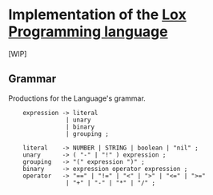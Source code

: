 # Implementation of the [Lox Programming language](https://craftinginterpreters.com/the-lox-language.html)

[WIP]

## Grammar

Productions for the Language's grammar.

```ebnf
    expression -> literal
                | unary
                | binary
                | grouping ;

    literal    -> NUMBER | STRING | boolean | "nil" ;
    unary      -> ( "-" | "!" ) expression ;
    grouping   -> "(" expression ")" ;
    binary     -> expression operator expression ;
    operator   -> "==" | "!=" | "<" | ">" | "<=" | ">="
                | "+" | "-" | "*" | "/" ;
```

